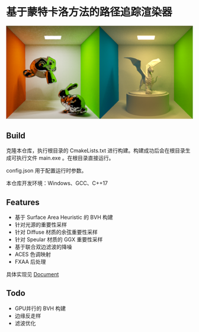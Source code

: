 # 基于蒙特卡洛方法的路径追踪渲染器

![](images/demo.png)

## Build

克隆本仓库，执行根目录的 CmakeLists.txt 进行构建。构建成功后会在根目录生成可执行文件 main.exe 。在根目录直接运行。

config.json 用于配置运行时参数。

本仓库开发环境：Windows、GCC、C++17

## Features

- 基于 Surface Area Heuristic 的 BVH 构建
- 针对光源的重要性采样
- 针对 Diffuse 材质的余弦重要性采样
- 针对 Speular 材质的 GGX 重要性采样
- 基于联合双边滤波的降噪
- ACES 色调映射
- FXAA 后处理

具体实现见 [Document](Document.md)

## Todo

- GPU并行的 BVH 构建
- 边缘反走样
- 滤波优化